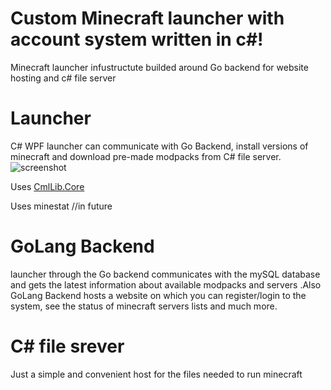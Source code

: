 # Custom Minecraft launcher with account system written in c#!
Minecraft launcher infustructute builded around Go backend for website hosting and c# file server

# Launcher 
C# WPF launcher can communicate with Go Backend, install versions of minecraft and download pre-made modpacks from C# file server.
![screenshot](https://i.imgur.com/sOTiSmB.png)

Uses [CmlLib.Core](https://github.com/CmlLib/CmlLib.Core)

Uses minestat
//in future

# GoLang Backend
launcher through the Go backend communicates with the mySQL database and gets the latest information about available modpacks and servers .Also GoLang Backend hosts a website on which you can register/login to the system, see the status of minecraft servers lists and much more.

# C# file srever
Just a simple and convenient host for the files needed to run minecraft
